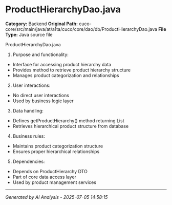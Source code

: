 # ProductHierarchyDao.java

**Category:** Backend
**Original Path:** cuco-core/src/main/java/at/a1ta/cuco/core/dao/db/ProductHierarchyDao.java
**File Type:** Java source file

ProductHierarchyDao.java
1. Purpose and functionality:
- Interface for accessing product hierarchy data
- Provides method to retrieve product hierarchy structure
- Manages product categorization and relationships

2. User interactions:
- No direct user interactions
- Used by business logic layer

3. Data handling:
- Defines getProductHierarchy() method returning List<ProductHierarchy>
- Retrieves hierarchical product structure from database

4. Business rules:
- Maintains product categorization structure
- Ensures proper hierarchical relationships

5. Dependencies:
- Depends on ProductHierarchy DTO
- Part of core data access layer
- Used by product management services

---
*Generated by AI Analysis - 2025-07-05 14:58:15*
